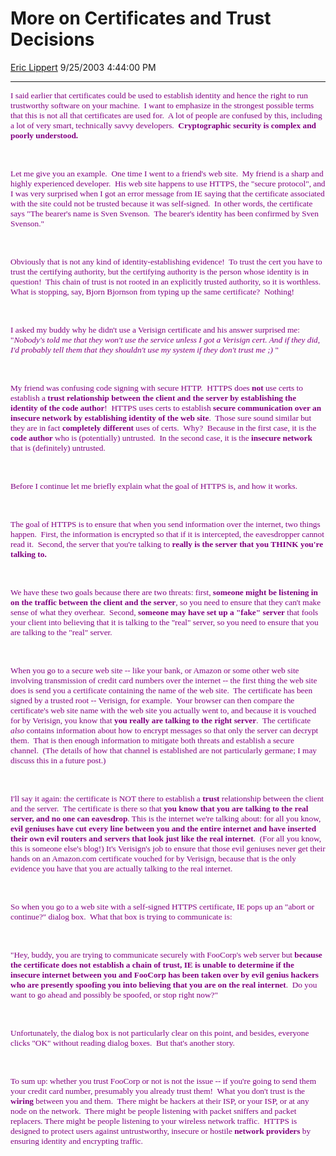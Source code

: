 <div id="page">

# More on Certificates and Trust Decisions

[Eric Lippert](https://social.msdn.microsoft.com/profile/Eric%20Lippert) 9/25/2003 4:44:00 PM

-----

<div id="content">

<span style="FONT-SIZE: 10pt; COLOR: purple; FONT-FAMILY: &#39;Lucida Sans Unicode&#39;"> </span>

<span style="FONT-SIZE: 10pt; COLOR: purple; FONT-FAMILY: &#39;Lucida Sans Unicode&#39;">I said earlier that certificates could be used to establish identity and hence the right to run trustworthy software on your machine.<span style="mso-spacerun: yes">  </span>I want to emphasize in the strongest possible terms that this is not all that certificates are used for.<span style="mso-spacerun: yes">  </span>A lot of people are confused by this, including a lot of very smart, technically savvy developers.<span style="mso-spacerun: yes">  </span>**Cryptographic security is complex and poorly understood.** </span>

<span style="FONT-SIZE: 10pt; COLOR: purple; FONT-FAMILY: &#39;Lucida Sans Unicode&#39;"> </span>

 

<span style="FONT-SIZE: 10pt; COLOR: purple; FONT-FAMILY: &#39;Lucida Sans Unicode&#39;">Let me give you an example.<span style="mso-spacerun: yes">  </span>One time I went to a friend's web site.<span style="mso-spacerun: yes">  </span>My friend is a sharp and highly experienced developer.<span style="mso-spacerun: yes">  </span>His web site happens to use HTTPS, the "secure protocol", and I was very surprised when I got an error message from IE saying that the certificate associated with the site could not be trusted because it was self-signed. <span style="mso-spacerun: yes"> </span>In other words, the certificate says "The bearer's name is Sven Svenson. <span style="mso-spacerun: yes"> </span>The bearer's identity has been confirmed by Sven Svenson." </span>

<span style="FONT-SIZE: 10pt; COLOR: purple; FONT-FAMILY: &#39;Lucida Sans Unicode&#39;"> </span>

 

<span style="FONT-SIZE: 10pt; COLOR: purple; FONT-FAMILY: &#39;Lucida Sans Unicode&#39;">Obviously that is not any kind of identity-establishing evidence\!<span style="mso-spacerun: yes">  </span>To trust the cert you have to trust the certifying authority, but the certifying authority is the person whose identity is in question\!<span style="mso-spacerun: yes">  </span>This chain of trust is not rooted in an explicitly trusted authority, so it is worthless.  What is stopping, say, Bjorn Bjornson from typing up the same certificate?  Nothing\!</span>

<span style="FONT-SIZE: 10pt; COLOR: purple; FONT-FAMILY: &#39;Lucida Sans Unicode&#39;"> </span>

 

<span style="FONT-SIZE: 10pt; COLOR: purple; FONT-FAMILY: &#39;Lucida Sans Unicode&#39;">I asked my buddy why he didn't use a Verisign certificate and his answer surprised me:<span style="mso-spacerun: yes">  </span>"*Nobody's told me that they won't use the service unless I got a Verisign cert. And if they did, I'd probably tell them that they shouldn't use my system if they don't trust me ;)* "</span>

<span style="FONT-SIZE: 10pt; COLOR: purple; FONT-FAMILY: &#39;Lucida Sans Unicode&#39;"> </span>

 

<span style="FONT-SIZE: 10pt; COLOR: purple; FONT-FAMILY: &#39;Lucida Sans Unicode&#39;">My friend was confusing code signing with secure HTTP.<span style="mso-spacerun: yes">  </span>HTTPS does **not** use certs to establish a **trust relationship between the client and the server by establishing the identity of the code author**\! <span style="mso-spacerun: yes"> </span>HTTPS uses certs to establish **secure communication over an insecure network by establishing identity of the web site**.<span style="mso-spacerun: yes">  </span>Those sure sound similar but they are in fact **completely different** uses of certs. <span style="mso-spacerun: yes"> </span>Why?<span style="mso-spacerun: yes">  </span>Because in the first case, it is the **code author** who is (potentially) untrusted.<span style="mso-spacerun: yes">  </span>In the second case, it is the **insecure network** that is (definitely) untrusted.</span>

<span style="FONT-SIZE: 10pt; COLOR: purple; FONT-FAMILY: &#39;Lucida Sans Unicode&#39;"> </span>

 

<span style="FONT-SIZE: 10pt; COLOR: purple; FONT-FAMILY: &#39;Lucida Sans Unicode&#39;">Before I continue let me briefly explain what the goal of HTTPS is, and how it works.</span>

<span style="FONT-SIZE: 10pt; COLOR: purple; FONT-FAMILY: &#39;Lucida Sans Unicode&#39;"> </span>

 

<span style="FONT-SIZE: 10pt; COLOR: purple; FONT-FAMILY: &#39;Lucida Sans Unicode&#39;">The goal of HTTPS is to ensure that when you send information over the internet, two things happen.<span style="mso-spacerun: yes">  </span>First, the information is encrypted so that if it is intercepted, the eavesdropper cannot read it.<span style="mso-spacerun: yes">  </span>Second, the server that you're talking to **really is the server that you THINK you're talking to.**<span style="mso-spacerun: yes">  </span></span>

<span style="FONT-SIZE: 10pt; COLOR: purple; FONT-FAMILY: &#39;Lucida Sans Unicode&#39;"><span style="mso-spacerun: yes"></span></span> 

<span style="FONT-SIZE: 10pt; COLOR: purple; FONT-FAMILY: &#39;Lucida Sans Unicode&#39;"><span style="mso-spacerun: yes"></span>We have these two goals because there are two threats: first, **someone might be listening in on the traffic between the client and the server**, so you need to ensure that they can't make sense of what they overhear.<span style="mso-spacerun: yes">  </span>Second, **someone may have set up a "fake" server** that fools your client into believing that it is talking to the "real" server, so you need to ensure that you are talking to the "real" server.</span>

<span style="FONT-SIZE: 10pt; COLOR: purple; FONT-FAMILY: &#39;Lucida Sans Unicode&#39;"> </span>

 

<span style="FONT-SIZE: 10pt; COLOR: purple; FONT-FAMILY: &#39;Lucida Sans Unicode&#39;">When you go to a secure web site -- like your bank, or Amazon or some other web site involving transmission of credit card numbers over the internet -- the first thing the web site does is send you a certificate containing the name of the web site.<span style="mso-spacerun: yes">  </span>The certificate has been signed by a trusted root -- Verisign, for example.<span style="mso-spacerun: yes">  </span>Your browser can then compare the certificate's web site name with the web site you actually went to, and because it is vouched for by Verisign, you know that **you really are talking to the right server**.<span style="mso-spacerun: yes">  </span>The certificate *also* contains information about how to encrypt messages so that only the server can decrypt them.<span style="mso-spacerun: yes">  </span>That is then enough information to mitigate both threats and establish a secure channel.<span style="mso-spacerun: yes">  </span>(The details of how that channel is established are not particularly germane; I may discuss this in a future post.)</span>

<span style="FONT-SIZE: 10pt; COLOR: purple; FONT-FAMILY: &#39;Lucida Sans Unicode&#39;"> </span>

 

<span style="FONT-SIZE: 10pt; COLOR: purple; FONT-FAMILY: &#39;Lucida Sans Unicode&#39;">I'll say it again: the certificate is NOT there to establish a **trust** relationship between the client and the server.<span style="mso-spacerun: yes">  </span>The certificate is there so that **you know that you are talking to the real server, and no one can eavesdrop**. This is the internet we're talking about: for all you know, **evil geniuses have cut every line between you and the entire internet and have inserted their own evil routers and servers that look just like the real internet**. <span style="mso-spacerun: yes"> (For all you know, this is someone else's blog\!) </span>It's Verisign's job to ensure that those evil geniuses never get their hands on an Amazon.com certificate vouched for by Verisign, because that is the only evidence you have that you are actually talking to the real internet.</span>

<span style="FONT-SIZE: 10pt; COLOR: purple; FONT-FAMILY: &#39;Lucida Sans Unicode&#39;"> </span>

 

<span style="FONT-SIZE: 10pt; COLOR: purple; FONT-FAMILY: &#39;Lucida Sans Unicode&#39;">So when you go to a web site with a self-signed HTTPS certificate, IE pops up an "abort or continue?" dialog box.<span style="mso-spacerun: yes">  </span>What that box is trying to communicate is:</span>

<span style="FONT-SIZE: 10pt; COLOR: purple; FONT-FAMILY: &#39;Lucida Sans Unicode&#39;"> </span>

 

<span style="FONT-SIZE: 10pt; COLOR: purple; FONT-FAMILY: &#39;Lucida Sans Unicode&#39;">"Hey, buddy, you are trying to communicate securely with FooCorp's web server but **because the certificate does not establish a chain of trust, IE is unable to determine if the insecure internet between you and FooCorp has been taken over by evil genius hackers who are presently spoofing you into believing that you are on the real internet**.<span style="mso-spacerun: yes">  </span>Do you want to go ahead and possibly be spoofed, or stop right now?"</span>

<span style="FONT-SIZE: 10pt; COLOR: purple; FONT-FAMILY: &#39;Lucida Sans Unicode&#39;"> </span>

 

<span style="FONT-SIZE: 10pt; COLOR: purple; FONT-FAMILY: &#39;Lucida Sans Unicode&#39;">Unfortunately, the dialog box is not particularly clear on this point, and besides, everyone clicks "OK" without reading dialog boxes.<span style="mso-spacerun: yes">  </span>But that's another story.</span>

<span style="FONT-SIZE: 10pt; COLOR: purple; FONT-FAMILY: &#39;Lucida Sans Unicode&#39;"> </span>

 

<span style="FONT-SIZE: 10pt; COLOR: purple; FONT-FAMILY: &#39;Lucida Sans Unicode&#39;">To sum up: whether you trust FooCorp or not is not the issue -- if you're going to send them your credit card number, presumably you already trust them\!<span style="mso-spacerun: yes">  </span>What you don't trust is the **wiring** between you and them.<span style="mso-spacerun: yes">  </span>There might be hackers at their ISP, or your ISP, or at any node on the network.<span style="mso-spacerun: yes">  </span>There might be people listening with packet sniffers and packet replacers. There might be people listening to your wireless network traffic.<span style="mso-spacerun: yes">  </span>HTTPS is designed to protect users against untrustworthy, insecure or hostile **network providers** by ensuring identity and encrypting traffic.</span>

<span style="FONT-SIZE: 10pt; COLOR: purple; FONT-FAMILY: &#39;Lucida Sans Unicode&#39;"> </span>

 

</div>

</div>

